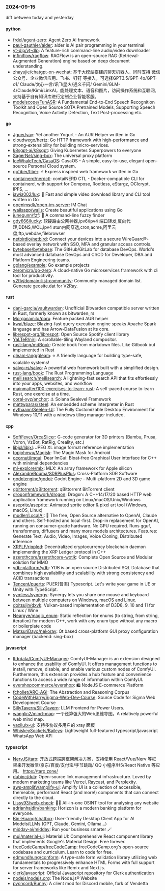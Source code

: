 ### 2024-09-15
diff between today and yesterday

#### python
* [frdel/agent-zero](https://github.com/frdel/agent-zero): Agent Zero AI framework
* [paul-gauthier/aider](https://github.com/paul-gauthier/aider): aider is AI pair programming in your terminal
* [yt-dlp/yt-dlp](https://github.com/yt-dlp/yt-dlp): A feature-rich command-line audio/video downloader
* [infiniflow/ragflow](https://github.com/infiniflow/ragflow): RAGFlow is an open-source RAG (Retrieval-Augmented Generation) engine based on deep document understanding.
* [zhayujie/chatgpt-on-wechat](https://github.com/zhayujie/chatgpt-on-wechat): 基于大模型搭建的聊天机器人，同时支持 微信公众号、企业微信应用、飞书、钉钉 等接入，可选择GPT3.5/GPT-4o/GPT-o1/ Claude/文心一言/讯飞星火/通义千问/ Gemini/GLM-4/Claude/Kimi/LinkAI，能处理文本、语音和图片，访问操作系统和互联网，支持基于自有知识库进行定制企业智能客服。
* [modelscope/FunASR](https://github.com/modelscope/FunASR): A Fundamental End-to-End Speech Recognition Toolkit and Open Source SOTA Pretrained Models, Supporting Speech Recognition, Voice Activity Detection, Text Post-processing etc.

#### go
* [Jguer/yay](https://github.com/Jguer/yay): Yet another Yogurt - An AUR Helper written in Go
* [cloudwego/hertz](https://github.com/cloudwego/hertz): Go HTTP framework with high-performance and strong-extensibility for building micro-services.
* [k8sgpt-ai/k8sgpt](https://github.com/k8sgpt-ai/k8sgpt): Giving Kubernetes Superpowers to everyone
* [SagerNet/sing-box](https://github.com/SagerNet/sing-box): The universal proxy platform
* [IceWhaleTech/CasaOS](https://github.com/IceWhaleTech/CasaOS): CasaOS - A simple, easy-to-use, elegant open-source Personal Cloud system.
* [gofiber/fiber](https://github.com/gofiber/fiber): ⚡️ Express inspired web framework written in Go
* [containerd/nerdctl](https://github.com/containerd/nerdctl): contaiNERD CTL - Docker-compatible CLI for containerd, with support for Compose, Rootless, eStargz, OCIcrypt, IPFS, ...
* [iawia002/lux](https://github.com/iawia002/lux): 👾 Fast and simple video download library and CLI tool written in Go
* [openimsdk/open-im-server](https://github.com/openimsdk/open-im-server): IM Chat
* [wailsapp/wails](https://github.com/wailsapp/wails): Create beautiful applications using Go
* [junegunn/fzf](https://github.com/junegunn/fzf): 🌸 A command-line fuzzy finder
* [gdy666/lucky](https://github.com/gdy666/lucky): 软硬路由公网神器,ipv6/ipv4 端口转发,反向代理,DDNS,WOL,ipv4 stun内网穿透,cron,acme,阿里云盘,ftp,webdav,filebrowser
* [netbirdio/netbird](https://github.com/netbirdio/netbird): Connect your devices into a secure WireGuard®-based overlay network with SSO, MFA and granular access controls.
* [bytebase/bytebase](https://github.com/bytebase/bytebase): The GitHub/GitLab for database DevOps. World's most advanced database DevOps and CI/CD for Developer, DBA and Platform Engineering teams.
* [golang/example](https://github.com/golang/example): Go example projects
* [zeromicro/go-zero](https://github.com/zeromicro/go-zero): A cloud-native Go microservices framework with cli tool for productivity.
* [v2fly/domain-list-community](https://github.com/v2fly/domain-list-community): Community managed domain list. Generate geosite.dat for V2Ray.

#### rust
* [dani-garcia/vaultwarden](https://github.com/dani-garcia/vaultwarden): Unofficial Bitwarden compatible server written in Rust, formerly known as bitwarden_rs
* [Morganamilo/paru](https://github.com/Morganamilo/paru): Feature packed AUR helper
* [kwai/blaze](https://github.com/kwai/blaze): Blazing-fast query execution engine speaks Apache Spark language and has Arrow-DataFusion at its core.
* [librespot-org/librespot](https://github.com/librespot-org/librespot): Open Source Spotify client library
* [YaLTeR/niri](https://github.com/YaLTeR/niri): A scrollable-tiling Wayland compositor.
* [rust-lang/mdBook](https://github.com/rust-lang/mdBook): Create book from markdown files. Like Gitbook but implemented in Rust
* [gleam-lang/gleam](https://github.com/gleam-lang/gleam): ⭐️ A friendly language for building type-safe, scalable systems!
* [salvo-rs/salvo](https://github.com/salvo-rs/salvo): A powerful web framework built with a simplified design.
* [rust-lang/book](https://github.com/rust-lang/book): The Rust Programming Language
* [meilisearch/meilisearch](https://github.com/meilisearch/meilisearch): A lightning-fast search API that fits effortlessly into your apps, websites, and workflow
* [mainmatter/100-exercises-to-learn-rust](https://github.com/mainmatter/100-exercises-to-learn-rust): A self-paced course to learn Rust, one exercise at a time.
* [coral-xyz/anchor](https://github.com/coral-xyz/anchor): ⚓ Solana Sealevel Framework
* [mattwparas/steel](https://github.com/mattwparas/steel): An embedded scheme interpreter in Rust
* [eythaann/Seelen-UI](https://github.com/eythaann/Seelen-UI): The Fully Customizable Desktop Environment for Windows 10/11 with a windows tiling manager included.

#### cpp
* [SoftFever/OrcaSlicer](https://github.com/SoftFever/OrcaSlicer): G-code generator for 3D printers (Bambu, Prusa, Voron, VzBot, RatRig, Creality, etc.)
* [libjxl/libjxl](https://github.com/libjxl/libjxl): JPEG XL image format reference implementation
* [topjohnwu/Magisk](https://github.com/topjohnwu/Magisk): The Magic Mask for Android
* [ocornut/imgui](https://github.com/ocornut/imgui): Dear ImGui: Bloat-free Graphical User interface for C++ with minimal dependencies
* [ml-explore/mlx](https://github.com/ml-explore/mlx): MLX: An array framework for Apple silicon
* [AlexandreRouma/SDRPlusPlus](https://github.com/AlexandreRouma/SDRPlusPlus): Cross-Platform SDR Software
* [godotengine/godot](https://github.com/godotengine/godot): Godot Engine – Multi-platform 2D and 3D game engine
* [qbittorrent/qBittorrent](https://github.com/qbittorrent/qBittorrent): qBittorrent BitTorrent client
* [drogonframework/drogon](https://github.com/drogonframework/drogon): Drogon: A C++14/17/20 based HTTP web application framework running on Linux/macOS/Unix/Windows
* [aseprite/aseprite](https://github.com/aseprite/aseprite): Animated sprite editor & pixel art tool (Windows, macOS, Linux)
* [mudler/LocalAI](https://github.com/mudler/LocalAI): 🤖 The free, Open Source alternative to OpenAI, Claude and others. Self-hosted and local-first. Drop-in replacement for OpenAI, running on consumer-grade hardware. No GPU required. Runs gguf, transformers, diffusers and many more models architectures. Features: Generate Text, Audio, Video, Images, Voice Cloning, Distributed inference
* [XRPLF/rippled](https://github.com/XRPLF/rippled): Decentralized cryptocurrency blockchain daemon implementing the XRP Ledger protocol in C++
* [azerothcore/azerothcore-wotlk](https://github.com/azerothcore/azerothcore-wotlk): Complete Open Source and Modular solution for MMO
* [ydb-platform/ydb](https://github.com/ydb-platform/ydb): YDB is an open source Distributed SQL Database that combines high availability and scalability with strong consistency and ACID transactions
* [Tencent/puerts](https://github.com/Tencent/puerts): PUER(普洱) Typescript. Let's write your game in UE or Unity with TypeScript.
* [symless/synergy](https://github.com/symless/synergy): Synergy lets you share one mouse and keyboard between multiple computers on Windows, macOS and Linux.
* [doitsujin/dxvk](https://github.com/doitsujin/dxvk): Vulkan-based implementation of D3D8, 9, 10 and 11 for Linux / Wine
* [Neargye/magic_enum](https://github.com/Neargye/magic_enum): Static reflection for enums (to string, from string, iteration) for modern C++, work with any enum type without any macro or boilerplate code
* [MatsuriDayo/nekoray](https://github.com/MatsuriDayo/nekoray): Qt based cross-platform GUI proxy configuration manager (backend: sing-box)

#### javascript
* [ltdrdata/ComfyUI-Manager](https://github.com/ltdrdata/ComfyUI-Manager): ComfyUI-Manager is an extension designed to enhance the usability of ComfyUI. It offers management functions to install, remove, disable, and enable various custom nodes of ComfyUI. Furthermore, this extension provides a hub feature and convenience functions to access a wide range of information within ComfyUI.
* [evershopcommerce/evershop](https://github.com/evershopcommerce/evershop): 🛍️ NodeJS E-commerce Platform
* [fchollet/ARC-AGI](https://github.com/fchollet/ARC-AGI): The Abstraction and Reasoning Corpus
* [CodeWithHarry/Sigma-Web-Dev-Course](https://github.com/CodeWithHarry/Sigma-Web-Dev-Course): Source Code for Sigma Web Development Course
* [SillyTavern/SillyTavern](https://github.com/SillyTavern/SillyTavern): LLM Frontend for Power Users.
* [wanglin2/mind-map](https://github.com/wanglin2/mind-map): 一个还算强大的Web思维导图。A relatively powerful web mind map.
* [vaxilu/x-ui](https://github.com/vaxilu/x-ui): 支持多协议多用户的 xray 面板
* [WhiskeySockets/Baileys](https://github.com/WhiskeySockets/Baileys): Lightweight full-featured typescript/javascript WhatsApp Web API

#### typescript
* [NervJS/taro](https://github.com/NervJS/taro): 开放式跨端跨框架解决方案，支持使用 React/Vue/Nerv 等框架来开发微信/京东/百度/支付宝/字节跳动/ QQ 小程序/H5/React Native 等应用。 https://taro.zone/
* [dubinc/dub](https://github.com/dubinc/dub): Open-source link management infrastructure. Loved by modern marketing teams like Vercel, Raycast, and Perplexity.
* [aws-amplify/amplify-ui](https://github.com/aws-amplify/amplify-ui): Amplify UI is a collection of accessible, themeable, performant React (and more!) components that can connect directly to the cloud.
* [Lissy93/web-check](https://github.com/Lissy93/web-check): 🕵️‍♂️ All-in-one OSINT tool for analysing any website
* [adrianhajdin/banking](https://github.com/adrianhajdin/banking): Horizon is a modern banking platform for everyone.
* [Bin-Huang/chatbox](https://github.com/Bin-Huang/chatbox): User-friendly Desktop Client App for AI Models/LLMs (GPT, Claude, Gemini, Ollama...)
* [midday-ai/midday](https://github.com/midday-ai/midday): Run your business smarter 🪄
* [mui/material-ui](https://github.com/mui/material-ui): Material UI: Comprehensive React component library that implements Google's Material Design. Free forever.
* [freeCodeCamp/freeCodeCamp](https://github.com/freeCodeCamp/freeCodeCamp): freeCodeCamp.org's open-source codebase and curriculum. Learn to code for free.
* [edmundhung/conform](https://github.com/edmundhung/conform): A type-safe form validation library utilizing web fundamentals to progressively enhance HTML Forms with full support for server frameworks like Remix and Next.js.
* [clerk/javascript](https://github.com/clerk/javascript): Official Javascript repository for Clerk authentication
* [nodejs/nodejs.org](https://github.com/nodejs/nodejs.org): The Node.js® Website
* [pyoncord/Bunny](https://github.com/pyoncord/Bunny): A client mod for Discord mobile, fork of Vendetta
